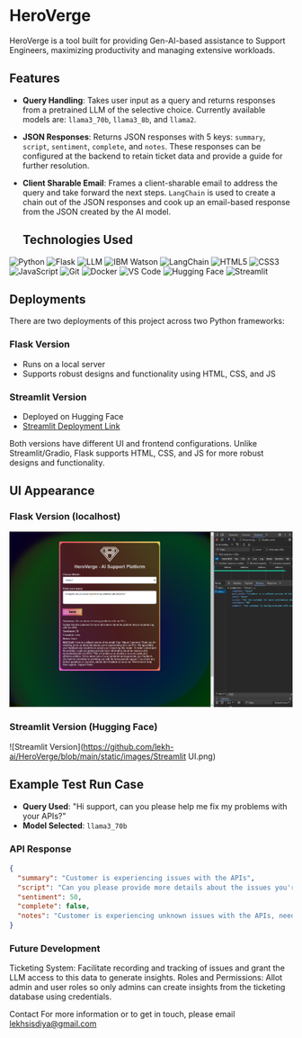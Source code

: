 # HeroVerge

HeroVerge is a tool built for providing Gen-AI-based assistance to Support Engineers, maximizing productivity and managing extensive workloads.

## Features

- **Query Handling**: Takes user input as a query and returns responses from a pretrained LLM of the selective choice. Currently available models are: `llama3_70b`, `llama3_8b`, and `llama2`.
- **JSON Responses**: Returns JSON responses with 5 keys: `summary`, `script`, `sentiment`, `complete`, and `notes`. These responses can be configured at the backend to retain ticket data and provide a guide for further resolution.
- **Client Sharable Email**: Frames a client-sharable email to address the query and take forward the next steps. `LangChain` is used to create a chain out of the JSON responses and cook up an email-based response from the JSON created by the AI model.

  ## Technologies Used

![Python](https://img.shields.io/badge/Python-3776AB?style=for-the-badge&logo=python&logoColor=white)
![Flask](https://img.shields.io/badge/Flask-32236B?style=for-the-badge&logo=flask&logoColor=white)
![LLM](https://img.shields.io/badge/LLMs-llama3_70b,_llama3_8b,_llama2-67232A?style=for-the-badge&logo=alpaca&logoColor=white)
![IBM Watson](https://img.shields.io/badge/IBM_Watson-1F70C1?style=for-the-badge&logo=ibm&logoColor=white)
![LangChain](https://img.shields.io/badge/LangChain-3498DB?style=for-the-badge&logo=langchain&logoColor=white)
![HTML5](https://img.shields.io/badge/HTML5-E34F26?style=for-the-badge&logo=html5&logoColor=white)
![CSS3](https://img.shields.io/badge/CSS3-1572B6?style=for-the-badge&logo=css3&logoColor=white)
![JavaScript](https://img.shields.io/badge/JavaScript-F7DF1E?style=for-the-badge&logo=javascript&logoColor=white)
![Git](https://img.shields.io/badge/Git-F05032?style=for-the-badge&logo=git&logoColor=white)
![Docker](https://img.shields.io/badge/Docker-2496ED?style=for-the-badge&logo=docker&logoColor=white)
![VS Code](https://img.shields.io/badge/VS_Code-007ACC?style=for-the-badge&logo=visual-studio-code&logoColor=white)
![Hugging Face](https://img.shields.io/badge/Hugging_Face-FFD500?style=for-the-badge&logo=hugging-face&logoColor=white)
![Streamlit](https://img.shields.io/badge/Streamlit-FF4B4B?style=for-the-badge&logo=streamlit&logoColor=white)

## Deployments

There are two deployments of this project across two Python frameworks:

### Flask Version
- Runs on a local server
- Supports robust designs and functionality using HTML, CSS, and JS

### Streamlit Version
- Deployed on Hugging Face
- [Streamlit Deployment Link](https://huggingface.co/spaces/lekhsisodiya/HeroVerge-streamlit)

Both versions have different UI and frontend configurations. Unlike Streamlit/Gradio, Flask supports HTML, CSS, and JS for more robust designs and functionality.

## UI Appearance

### Flask Version (localhost)
![Flask Version](https://github.com/lekh-ai/HeroVerge/blob/main/static/images/Flask%20UI.png)

### Streamlit Version (Hugging Face)
![Streamlit Version](https://github.com/lekh-ai/HeroVerge/blob/main/static/images/Streamlit UI.png)

## Example Test Run Case

- **Query Used**: "Hi support, can you please help me fix my problems with your APIs?"
- **Model Selected**: `llama3_70b`

### API Response
```json
{
  "summary": "Customer is experiencing issues with the APIs",
  "script": "Can you please provide more details about the issues you're facing with our APIs?",
  "sentiment": 50,
  "complete": false,
  "notes": "Customer is experiencing unknown issues with the APIs, need more information to troubleshoot"
}
```



### Future Development
Ticketing System: Facilitate recording and tracking of issues and grant the LLM access to this data to generate insights.
Roles and Permissions: Allot admin and user roles so only admins can create insights from the ticketing database using credentials.

Contact
For more information or to get in touch, please email lekhsisdiya@gmail.com

